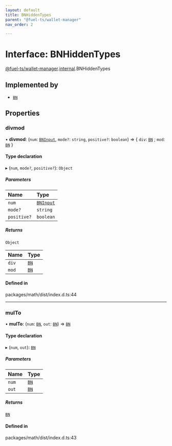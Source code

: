 ```yaml
---
layout: default
title: BNHiddenTypes
parent: "@fuel-ts/wallet-manager"
nav_order: 2

---
```


# Interface: BNHiddenTypes

[@fuel-ts/wallet-manager](../index.md).[internal](../namespaces/internal.md).BNHiddenTypes

## Implemented by

- [`BN`](../classes/internal-BN.md)

## Properties

### divmod

• **divmod**: (`num`: [`BNInput`](../namespaces/internal.md#bninput), `mode?`: `string`, `positive?`: `boolean`) => { `div`: [`BN`](../classes/internal-BN.md) ; `mod`: [`BN`](../classes/internal-BN.md)  }

#### Type declaration

▸ (`num`, `mode?`, `positive?`): `Object`

##### Parameters

| Name | Type |
| :------ | :------ |
| `num` | [`BNInput`](../namespaces/internal.md#bninput) |
| `mode?` | `string` |
| `positive?` | `boolean` |

##### Returns

`Object`

| Name | Type |
| :------ | :------ |
| `div` | [`BN`](../classes/internal-BN.md) |
| `mod` | [`BN`](../classes/internal-BN.md) |

#### Defined in

packages/math/dist/index.d.ts:44

___

### mulTo

• **mulTo**: (`num`: [`BN`](../classes/internal-BN.md), `out`: [`BN`](../classes/internal-BN.md)) => [`BN`](../classes/internal-BN.md)

#### Type declaration

▸ (`num`, `out`): [`BN`](../classes/internal-BN.md)

##### Parameters

| Name | Type |
| :------ | :------ |
| `num` | [`BN`](../classes/internal-BN.md) |
| `out` | [`BN`](../classes/internal-BN.md) |

##### Returns

[`BN`](../classes/internal-BN.md)

#### Defined in

packages/math/dist/index.d.ts:43
